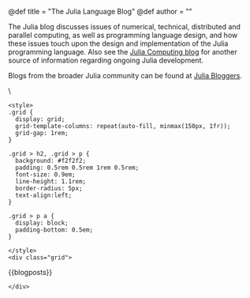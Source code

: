 @def title = "The Julia Language Blog"
@def author = ""

The Julia blog discusses issues of numerical, technical, distributed and parallel computing, as well as programming language design, and how these issues touch upon the design and implementation of the Julia programming language.
Also see the [Julia Computing blog](https://juliacomputing.com/blog/) for another source of information regarding ongoing Julia development.

Blogs from the broader Julia community can be found at [Julia Bloggers](https://www.juliabloggers.com/).

\\

~~~
<style>
.grid {
  display: grid;
  grid-template-columns: repeat(auto-fill, minmax(150px, 1fr));
  grid-gap: 1rem;
}

.grid > h2, .grid > p {
  background: #f2f2f2;
  padding: 0.5rem 0.5rem 1rem 0.5rem;
  font-size: 0.9em;
  line-height: 1.1rem;
  border-radius: 5px;
  text-align:left;
}

.grid > p a {
  display: block;
  padding-bottom: 0.5em;
}

</style>
<div class="grid">
~~~

{{blogposts}}

~~~
</div>
~~~

